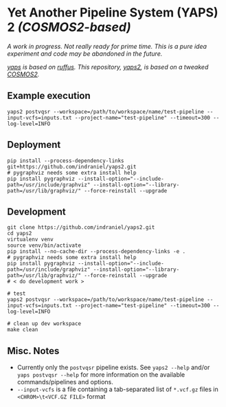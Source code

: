 # Yet Another Pipeline System (YAPS) 2 _(COSMOS2-based)_

_A work in progress.  Not really ready for prime time.  This is a pure idea experiment and code may be abandoned in the future._

_[yaps][0] is based on [ruffus][1].  This repository, [yaps2][3], is based on a tweaked [COSMOS2][2]._

## Example execution

    yaps2 postvqsr --workspace=/path/to/workspace/name/test-pipeline --input-vcfs=inputs.txt --project-name="test-pipeline" --timeout=300 --log-level=INFO

## Deployment

    pip install --process-dependency-links git+https://github.com/indraniel/yaps2.git
    # pygraphviz needs some extra install help
    pip install pygraphviz --install-option="--include-path=/usr/include/graphviz" --install-option="--library-path=/usr/lib/graphviz/" --force-reinstall --upgrade

## Development

    git clone https://github.com/indraniel/yaps2.git
    cd yaps2
    virtualenv venv
    source venv/bin/activate
    pip install --no-cache-dir --process-dependency-links -e .
    # pygraphviz needs some extra install help
    pip install pygraphviz --install-option="--include-path=/usr/include/graphviz" --install-option="--library-path=/usr/lib/graphviz/" --force-reinstall --upgrade
    # < do development work >
     
    # test
    yaps2 postvqsr --workspace=/path/to/workspace/name/test-pipeline --input-vcfs=inputs.txt --project-name="test-pipeline" --timeout=300 --log-level=INFO

    # clean up dev workspace
    make clean

## Misc. Notes

* Currently only the `postvqsr` pipeline exists.  See `yaps2 --help` and/or `yaps postvqsr --help` for more information on the available commands/pipelines and options.
* `--input-vcfs` is a file containing a tab-separated list of `*.vcf.gz` files in `<CHROM>\t<VCF.GZ FILE>` format

[0]: https://github.com/indraniel/yaps
[1]: http://www.ruffus.org.uk/
[2]: https://github.com/indraniel/COSMOS2/tree/enable-lsf-rebase
[3]: https://github.com/indraniel/yaps2
